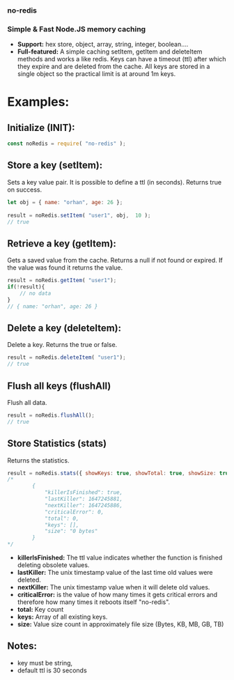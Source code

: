 ### no-redis
### Simple & Fast Node.JS memory caching

- **Support:** hex store, object, array, string, integer, boolean....
- **Full-featured:** A simple caching setItem, getItem and deleteItem methods and works a like redis. Keys can have a timeout (ttl) after which they expire and are deleted from the cache. All keys are stored in a single object so the practical limit is at around 1m keys.

# Examples:

## Initialize (INIT):

```js
const noRedis = require( "no-redis" );
```

## Store a key (setItem):
Sets a key value pair. It is possible to define a ttl (in seconds). Returns true on success.
```js
let obj = { name: "orhan", age: 26 };
 
result = noRedis.setItem( "user1", obj,  10 );
// true
```

## Retrieve a key (getItem):
Gets a saved value from the cache. Returns a null if not found or expired. If the value was found it returns the value.
```js 
result = noRedis.getItem( "user1");
if(!result){
	// no data
}
// { name: "orhan", age: 26 }
```

## Delete a key (deleteItem):
Delete a key. Returns the true or false.

```js 
result = noRedis.deleteItem( "user1");
// true
```
## Flush all keys (flushAll)
Flush all data.
```js 
result = noRedis.flushAll();
// true
```

## Store Statistics (stats)
Returns the statistics.
```js
result = noRedis.stats({ showKeys: true, showTotal: true, showSize: true });
/*
		{
			"killerIsFinished": true,
			"lastKiller": 1647245881,
			"nextKiller": 1647245886,
			"criticalError": 0,
			"total": 0,
			"keys": [],
			"size": "0 bytes"
		}
*/
```

- **killerIsFinished:** The ttl value indicates whether the function is finished deleting obsolete values.
- **lastKiller:** The unix timestamp value of the last time old values were deleted.
- **nextKiller:** The unix timestamp value when it will delete old values.
- **criticalError:** is the value of how many times it gets critical errors and therefore how many times it reboots itself "no-redis".
- **total:** Key count
- **keys:** Array of all existing keys.
- **size:** Value size count in approximately file size (Bytes, KB, MB, GB, TB)

## Notes:
- key must be string,
- default ttl is 30 seconds

